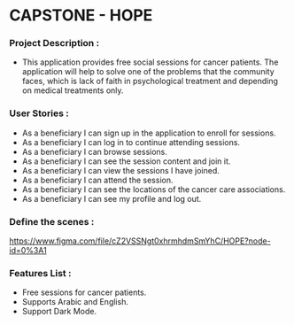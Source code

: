# CAPSTONE - HOPE

### Project Description :

- This application provides free social sessions for cancer patients. The application will help to solve one of the problems that the community faces, which is lack of faith in psychological treatment and depending on medical treatments only. 

### User Stories :

- As a beneficiary I can sign up in the application to enroll for sessions.
- As a beneficiary I can log in to continue attending sessions.
- As a beneficiary I can browse sessions.
- As a beneficiary I can see the session content and join it.
- As a beneficiary I can view the sessions I have joined.
- As a beneficiary I can attend the session.
- As a beneficiary I can see the locations of the cancer care associations.
- As a beneficiary I can see my profile and log out.




### Define the scenes :

https://www.figma.com/file/cZ2VSSNgt0xhrmhdmSmYhC/HOPE?node-id=0%3A1

### Features List :

- Free sessions for cancer patients.
- Supports Arabic and English.
- Support Dark Mode.
